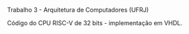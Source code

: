 Trabalho 3 - Arquitetura de Computadores (UFRJ)

Código do CPU RISC-V de 32 bits - implementação em VHDL.
